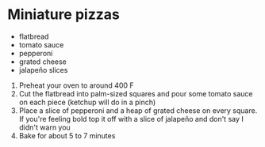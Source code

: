 # Miniature pizzas

- flatbread
- tomato sauce
- pepperoni
- grated cheese
- jalapeño slices

1. Preheat your oven to around 400 F
2. Cut the flatbread into palm-sized squares and pour some tomato sauce on each piece (ketchup will do in a pinch)
3. Place a slice of pepperoni and a heap of grated cheese on every square. If you're feeling bold top it off with a slice of jalapeño and don't say I didn't warn you
4. Bake for about 5 to 7 minutes
